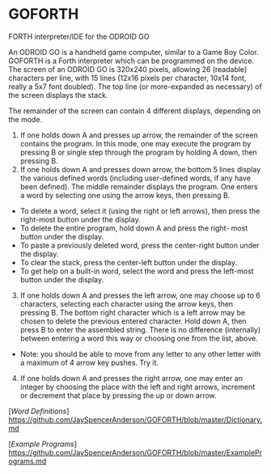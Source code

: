 # GOFORTH
FORTH interpreter/IDE for the ODROID GO

An ODROID GO is a handheld game computer, similar to a Game Boy Color.
GOFORTH is a Forth interpreter which can be programmed on the device.
The screen of an ODROID GO is 320x240 pixels, allowing 26 (readable)
characters per line, with 15 lines (12x16 pixels per character, 10x14 font, really a 5x7 font doubled).
The top line (or more-expanded as necessary) of the screen displays the stack.

The remainder of the screen can contain 4 different displays, depending on the mode.
1) If one holds down A and presses up arrow, the remainder of the screen contains the program.
  In this mode, one may execute the program by pressing B or single step through the program
  by holding A down, then pressing B.
2) If one holds down A and presses down arrow, the bottom 5 lines display the various defined 
  words (including user-defined words, if any have been defined).  The middle remainder displays the
  program.  One enters a word by selecting one using the arrow keys, then pressing B.
  - To delete a word, select it (using the right or left arrows), then press the right-most
    button under the display.  
  - To delete the entire program, hold down A and press the right-
    most button under the display.
  - To paste a previously deleted word, press the center-right button under the display.
  - To clear the stack, press the center-left button under the display.
  - To get help on a built-in word, select the word and press the left-most button under the
    display.
3) If one holds down A and presses the left arrow, one may choose up to 6 characters, selecting
  each character using the arrow keys, then pressing B.  The bottom right character which is
  a left arrow may be chosen to delete the previous entered character.  Hold down A, then 
  press B to enter the assembled string.  There is no difference (internally) between 
  entering a word this way or choosing one from the list, above.
  * Note: you should be able to move from any letter to any other letter with a maximum of 4 arrow key pushes.  Try it.
4) If one holds down A and presses the right arrow, one may enter an integer by choosing the
  place with the left and right arrows, increment or decrement that place by pressing the 
  up or down arrow.


[*Word Definitions*] https://github.com/JaySpencerAnderson/GOFORTH/blob/master/Dictionary.md

[*Example Programs*] https://github.com/JaySpencerAnderson/GOFORTH/blob/master/ExamplePrograms.md
